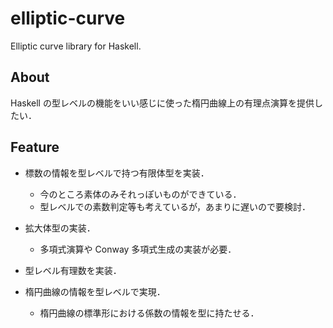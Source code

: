 # elliptic-curve

Elliptic curve library for Haskell.

## About

Haskell の型レベルの機能をいい感じに使った楕円曲線上の有理点演算を提供したい．

## Feature

- 標数の情報を型レベルで持つ有限体型を実装．
  - 今のところ素体のみそれっぽいものができている．
  - 型レベルでの素数判定等も考えているが，あまりに遅いので要検討．

- 拡大体型の実装．
  - 多項式演算や Conway 多項式生成の実装が必要．

- 型レベル有理数を実装．

- 楕円曲線の情報を型レベルで実現．
  - 楕円曲線の標準形における係数の情報を型に持たせる．
